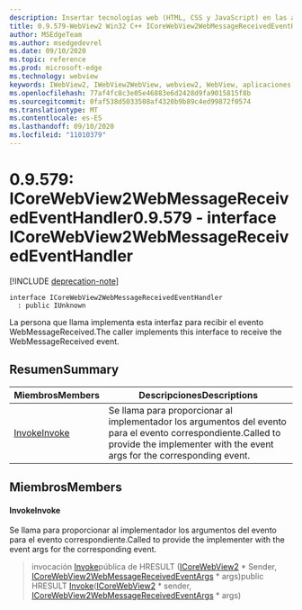 ```yaml
---
description: Insertar tecnologías web (HTML, CSS y JavaScript) en las aplicaciones nativas con el control Microsoft Edge WebView2
title: 0.9.579-WebView2 Win32 C++ ICoreWebView2WebMessageReceivedEventHandler
author: MSEdgeTeam
ms.author: msedgedevrel
ms.date: 09/10/2020
ms.topic: reference
ms.prod: microsoft-edge
ms.technology: webview
keywords: IWebView2, IWebView2WebView, webview2, WebView, aplicaciones Win32, Win32, Edge, ICoreWebView2, ICoreWebView2Controller, control de explorador, HTML Edge, ICoreWebView2WebMessageReceivedEventHandler
ms.openlocfilehash: 77af4fc8c3e05e46883e6d2428d9fa9015815f8b
ms.sourcegitcommit: 0faf538d5033508af4320b9b89c4ed99872f0574
ms.translationtype: MT
ms.contentlocale: es-ES
ms.lasthandoff: 09/10/2020
ms.locfileid: "11010379"
---
```

# <span data-ttu-id="c8d71-104">0.9.579: ICoreWebView2WebMessageReceivedEventHandler</span><span class="sxs-lookup"><span data-stu-id="c8d71-104">0.9.579 - interface ICoreWebView2WebMessageReceivedEventHandler</span></span> 

[!INCLUDE [deprecation-note](../../includes/deprecation-note.md)]

```
interface ICoreWebView2WebMessageReceivedEventHandler
  : public IUnknown
```

<span data-ttu-id="c8d71-105">La persona que llama implementa esta interfaz para recibir el evento WebMessageReceived.</span><span class="sxs-lookup"><span data-stu-id="c8d71-105">The caller implements this interface to receive the WebMessageReceived event.</span></span>

## <span data-ttu-id="c8d71-106">Resumen</span><span class="sxs-lookup"><span data-stu-id="c8d71-106">Summary</span></span>

 <span data-ttu-id="c8d71-107">Miembros</span><span class="sxs-lookup"><span data-stu-id="c8d71-107">Members</span></span>                        | <span data-ttu-id="c8d71-108">Descripciones</span><span class="sxs-lookup"><span data-stu-id="c8d71-108">Descriptions</span></span>
--------------------------------|---------------------------------------------
[<span data-ttu-id="c8d71-109">Invoke</span><span class="sxs-lookup"><span data-stu-id="c8d71-109">Invoke</span></span>](#invoke) | <span data-ttu-id="c8d71-110">Se llama para proporcionar al implementador los argumentos del evento para el evento correspondiente.</span><span class="sxs-lookup"><span data-stu-id="c8d71-110">Called to provide the implementer with the event args for the corresponding event.</span></span>

## <span data-ttu-id="c8d71-111">Miembros</span><span class="sxs-lookup"><span data-stu-id="c8d71-111">Members</span></span>

#### <span data-ttu-id="c8d71-112">Invoke</span><span class="sxs-lookup"><span data-stu-id="c8d71-112">Invoke</span></span> 

<span data-ttu-id="c8d71-113">Se llama para proporcionar al implementador los argumentos del evento para el evento correspondiente.</span><span class="sxs-lookup"><span data-stu-id="c8d71-113">Called to provide the implementer with the event args for the corresponding event.</span></span>

> <span data-ttu-id="c8d71-114">invocación [Invoke](#invoke)pública de HRESULT ([ICoreWebView2](icorewebview2.md) \* Sender, [ICoreWebView2WebMessageReceivedEventArgs](icorewebview2webmessagereceivedeventargs.md) \* args)</span><span class="sxs-lookup"><span data-stu-id="c8d71-114">public HRESULT [Invoke](#invoke)([ICoreWebView2](icorewebview2.md) \* sender, [ICoreWebView2WebMessageReceivedEventArgs](icorewebview2webmessagereceivedeventargs.md) \* args)</span></span>

